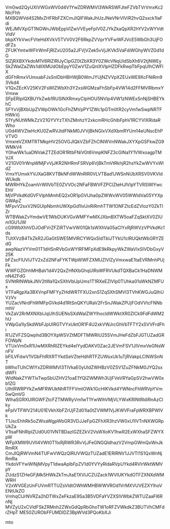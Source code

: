 Vm0wd2QyUXlVWGxWV0d4V1YwZDRWMVl3WkRSWFJteFZVbTVrVmxKc2NIcFhh
MXBQWVd4S2MxZHFRbFZXCmJIQlFWakJhUzJNeVNrVlViR2hvQ2sxck1IaFdi
WEJMVXpGT1NGWnJWbEppVlZwVVEyeFplV0ZJYkZkaQpXR2hYV2xWYVdtVldV
bkpXYkVwcFVteHdXVkV5TVV0V2F6RkpZVVprYVFwWFJVcE5WbGh3UjFOdFZs
ZFUKYmtwWFlrWmFjRlZxU205a2JFVjVZek5vVjJKVk5VaFdiWGhyWVZGd1dG
SlZjRXBXYkdoM1V6RlZlRlJyClpGZ0tZbXR3Y0ZWcVNqUldSbXh6V2tjNWEy
SkZWalZaZWs1dllXMUdObEpyY0ZwV1ZuQnlXVlpHZDFkRwpTbFpqUlhCWFlX
dGFhRmxVUmxabFJsSnlDbHBHWjB0WmJYUjNZVVpXZEUxWE9XcFNiRm93Vkd4
V1QxZEcKV25KV2FsWlZWbXh3Y2xsWGMzaFhSbFp4VW14d2FFMVlRbmxYVmxw
SFpERlplQXBUYkZwb1RUSlNXRmxyClpHOU5NVlp4VW1zNWExSnNjSHBEYkhC
SFYxVjBXbUpZVWpOWk1GcFhZMVpPY1ZWc1pGTmlXR2cyVm1wSwpNRTFHWkVj
S1YyNUtWMkZzV21GYVYzTXhZMnhzY2xkcmRHcGhlbFphV1RCYVlXRldaRWho
U0d4WVZteHcKU0ZwRVJtdFNkM0JVVjBkNGIxVXdXbmRYUm14eUNscEhPVTVO
VmxreVZXMTRTMkpHV25OVGJIQkVZbFZhClNWVnNWakJXYXpGSFkwZG9WMkV4
Y0hwWk1uaDNVakZTZEdOR1RtbFNiVGt6VmpKNFZ3cGlNa1Y1VWxoagpTMVJX
V21GV01rWnpWMjFvVjJKR2NHRmFSRVp6VjBkTmVtRkhjR2hsYkZwWVYxWldZ
VmxYUmxkYVJXaG8KVTBkNFdWWnRlR0VLVTBad1JWSnNUbXRSV0VKVldWUkdk
MWRHYkZoamVrWllVbTE0ZVVOc2NFaFBWVFZPClZteHJlVlpYTVRSWlYwcEhV
MjVPVkdKdGVFVlphMmhEQ2xOR1pGVlJha0pZWWxWV05WWldVa05YYXpGWApZ
MFpvV2sxV2NGUlpNbmhUWXpGd1IxUnRiRmhTTW1ONFZtcEdZVlozY0ZkTlZr
WTBWakZvYmdwVE1WbDUKVGxWMFYwMXJXbnBXTW5oaFZqSktXV0ZIUm1GU1JW
cG9WbXhhVDJOdFVrZFZiRTVwVW01Qk1sWXhVa05aClYxRjRWVzVPVkdKc1ds
TUtXVzB4TkZkR2JGaGtSWE5MVlRCYWQxSldTblJTYkU1clRUQktWbGRYZEdG
awpNazVYVm01T1dHSnRVbGxWYlRFMFpXdE9kRkpyWkZWaVIxSlVDbGxyV25K
bFZscFlUVlJTV2xZd2NFaFYKTWpWWFZXMUZlVlZyVmxwaE1taEVRMnhPUjFk
WWFGZGhhMHBaV1d4V2QxZHNXbGhqUlRsWFRVUkdTQXBaCk1HaDNWMnN4ZFdG
SVNtRlNWbkJNV2tWa1QxSXhVblJpUms1T1RXeEZlVlp0TUhka01sWkNZMFUx
VTFaRgpXa3BXVnpFMFYyZHdWRTFXU2xnS1ZqSXhSMVl3TVhKWGJuQlhUVzVv
YUZacVNrdFhWMFpGVkd4d1RtSnQKYURaV2FrSnJWakZPUjFOdVVtcFNNbmhV
VkZaV2RrMXNXblJqUlhSUENsSXdWalZWYlhocldWWktXR0ZICk9FdFdWM2hU
VWpGa1IySkdWbFJpUlRGTVYxUktOR1F4U2xkVWJrcGhVbTFTY2xSVVFrdFhi
R1JZVFZSQwphd3BOYXpWSVZtMDFTMWRIU25SVmJHeFdZbFJGTUZadGRFOWpN
VTUxVm0xR1UwMXRhRlZEYkd4elYydDAKV0Zac2JEVmFSV1JIVmxVeGNsWnFV
bFlLVFdwV1VGbFhlRXRTYkdSeVZteHdhRTFZUWsxUk1uTjRVakpLClNWSnNT
bWhoTUhCWlYxZDRWMVl3TlVkaE0yUldZWHBzV0ZSV1ZuZFNkM0JYQ2sxdWFI
WldNakZYWTIxTwpSbUZHV21oaE1YQlZWMWh3UjFVeVRYaGpSV2hwVW0xb1ZG
UlhlRWRPYkZwMFRWUkNhRTFFVmtOWk1GcHIKVkd4YWNncFhWRVpYVm5wQmVG
WlhaSGRXUlRGWFZtcFZTMWRyVm1wT1YwWlhVMjVLYWxKRlNtRldiRnAzClky
eFplVTFWV214U01EVkhXbFZrUjFZd01Ia0tZVWM1VjJKWVFraFpWRXBPWlVk
T1JscEhhRk5oZWxaWgpWbGR3VDJJeFpGZFhXR3hzVW0xU1lVTnNXWGRpUkZa
V1lsaFNhRlpIZUd0U01VNTBDazlGZEZkV2VsWXoKV1hwR2ExWXhaSFZWYXpW
WFpXMW9UVll4VWt0T1IxRjRWR3RvVjJFeGNGQldhazV2VmpGWmQxWnJkRmRX
CmJIQjRWVmN4TUFwVWQzQlRUVWQzTUZadE1ERlRNV1JJVTI1S1QxWnNjRmRa
YkdoVFYwWlNjMVpyT1dwaAplbFpZV1d0YVYyRldaRVpUYkd4RVlrWktWMVpY
ZUdzS1ZHeGFjMk5HWkZkTmJtaE1XVlJCZUZack1WVlUKYkdOTFZXNXdWMWRH
V2xWVGEzUnFUVmRTTUZsVldtOWhWMHBWWVROd1VrMXVUVEZXYlhoVENtUkZO
VmhqClJrNVRZa2hDTWxZeFkzaE9Sa3B5VDFaYVZXSlVWbkZWTUZaaFl6RnNj
MVZyU2xCVldFSkZRMnh2ZWxGdQpRbGhoTW1oRFZVWkdkZ3BUTVhCMFdrZHpT
ME50ZURObFFUMDlDZ3BpWVd3PQoKbXJi

mto